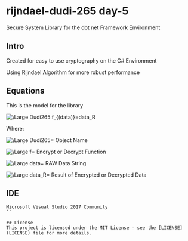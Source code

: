 # rijndael-dudi-265 day-5
Secure System Library for the dot net Framework Environment

## Intro
Created for easy to use cryptography on the C# Environment

Using Rijndael Algorithm for more robust performance

## Equations
This is the model for the library

<img src="https://latex.codecogs.com/svg.image?\Large&space;Dudi265.f_{(data)}=data_R" title="\Large Dudi265.f_{(data)}=data_R" />

Where:

<img src="https://latex.codecogs.com/svg.latex?\Large&space;Dudi265=" title="\Large Dudi265=" /> Object Name

<img src="https://latex.codecogs.com/svg.latex?\Large&space;f=" title="\Large f=" /> Encrypt or Decrypt Function

<img src="https://latex.codecogs.com/svg.latex?\Large&space;data=" title="\Large data=" /> RAW Data String

<img src="https://latex.codecogs.com/svg.latex?\Large&space;data_R=" title="\Large data_R=" /> Result of Encrypted or Decrypted Data

## IDE

```
Microsoft Visual Studio 2017 Community
``

## License
This project is licensed under the MIT License - see the [LICENSE](LICENSE) file for more details.
